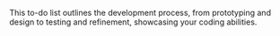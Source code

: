 This to-do list outlines the development process, from prototyping and design to testing and refinement, showcasing your coding abilities.
